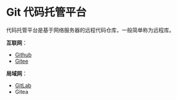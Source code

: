 # Git 代码托管平台

代码托管平台是基于网络服务器的远程代码仓库，一般简单称为远程库。

**互联网**：

- [Github](Github/index.md)
- [Gitee](Gitee/index.md)

**局域网**：

- [GitLab](GitLab/index.md)
- Gitea

